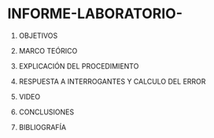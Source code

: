 # INFORME-LABORATORIO-


1. OBJETIVOS


2. MARCO TEÓRICO 


3. EXPLICACIÓN DEL PROCEDIMIENTO


4. RESPUESTA A INTERROGANTES Y CALCULO DEL ERROR


5. VIDEO


6. CONCLUSIONES


7. BIBLIOGRAFÍA


